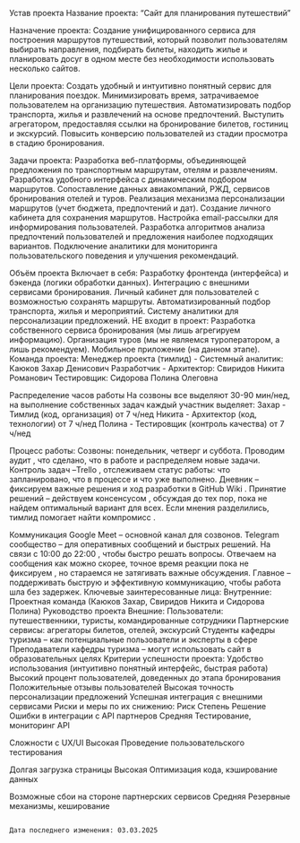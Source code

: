 Устав проекта
Название проекта: “Сайт для планирования путешествий”

Назначение проекта:
Создание унифицированного сервиса для построения маршрутов путешествий, который позволит пользователям выбирать направления, подбирать билеты, находить жилье и планировать досуг в одном месте без необходимости использовать несколько сайтов.

Цели проекта:
Создать удобный и интуитивно понятный сервис для планирования поездок.
Минимизировать время, затрачиваемое пользователем на организацию путешествия.
Автоматизировать подбор транспорта, жилья и развлечений на основе предпочтений.
Выступить агрегатором, предоставляя ссылки на бронирование билетов, гостиниц и экскурсий.
Повысить конверсию пользователей из стадии просмотра в стадию бронирования.

Задачи проекта:
Разработка веб-платформы, объединяющей предложения по транспортным маршрутам, отелям и развлечениям.
Разработка удобного интерфейса с динамическим подбором маршрутов.
Сопоставление данных авиакомпаний, РЖД, сервисов бронирования отелей и туров.
 Реализация механизма персонализации маршрутов (учет бюджета, предпочтений и дат).
 Создание личного кабинета для сохранения маршрутов.
 Настройка email-рассылки для информирования пользователей.
 Разработка алгоритмов анализа предпочтений пользователей и предложения наиболее подходящих вариантов.
Подключение аналитики для мониторинга пользовательского поведения и улучшения рекомендаций.

Объём проекта
Включает в себя:
Разработку фронтенда (интерфейса) и бэкенда (логики обработки данных).
Интеграцию с внешними сервисами бронирования.
Личный кабинет для пользователей с возможностью сохранять маршруты.
Автоматизированный подбор транспорта, жилья и мероприятий.
Систему аналитики для персонализации предложений.
 НЕ входит в проект:
Разработка собственного сервиса бронирования (мы лишь агрегируем информацию).
Организация туров (мы не являемся туроператором, а лишь рекомендуем).
Мобильное приложение (на данном этапе).
Команда проекта:
Менеджер проекта (тимлид) - Системный аналитик: Каюков Захар Денисович
Разработчик - Архитектор: Свиридов Никита Романович
Тестировщик: Сидорова Полина Олеговна

Распределение часов работы
На созвоны все выделяют 30-90 мин/нед, на выполнение собственных задач каждый участник выделяет:
Захар - Тимлид (код, организация) от 7 ч/нед
Никита - Архитектор (код, технологии) от 7 ч/нед
Полина - Тестировщик (контроль качества) от 7 ч/нед

Процесс работы:
Созвоны: понедельник, четверг и суббота.  Проводим аудит , что сделано, что в работе и распределяем новые задачи.
Контроль задач –Trello , отслеживаем статус работы: что запланировано, что в процессе и что уже выполнено.
Дневник – фиксируем важные решения и ход разработки в GitHub Wiki .
Принятие решений – действуем консенсусом , обсуждая до тех пор, пока не найдем оптимальный вариант для всех. Если мнения разделились, тимлид помогает найти компромисс .

Коммуникация
Google Meet – основной канал для созвонов.
Telegram сообщество – для оперативных сообщений и быстрых решений.
На связи с 10:00 до 22:00 , чтобы быстро решать вопросы. Отвечаем на сообщения как можно скорее, точное время реакции пока не фиксируем , но стараемся не затягивать важные обсуждения. Главное – поддерживать быструю и эффективную коммуникацию, чтобы работа шла без задержек.
Ключевые заинтересованные лица:
 Внутренние:
Проектная команда (Каюков Захар, Свиридов Никита и Сидорова Полина)
Руководство проекта
Внешние:
Пользователи: путешественники, туристы, командированные сотрудники
Партнерские сервисы: агрегаторы билетов, отелей, экскурсий
Студенты кафедры туризма – как потенциальные пользователи и эксперты в сфере
Преподаватели кафедры туризма – могут использовать сайт в образовательных целях
Критерии успешности проекта:
Удобство использования (интуитивно понятный интерфейс, быстрая работа)
Высокий процент пользователей, доведенных до этапа бронирования
Положительные отзывы пользователей
 Высокая точность персонализации предложений
Успешная интеграция с внешними сервисами
Риски и меры по их снижению:
Риск
Степень
Решение
Ошибки в интеграции с API партнеров
Средняя
Тестирование, мониторинг API
 
Сложности с UX/UI
Высокая
Проведение пользовательского тестирования
 
Долгая загрузка страницы
Высокая
Оптимизация кода, кэширование данных
 
Возможные сбои на стороне партнерских сервисов
Средняя
Резервные механизмы, кеширование
 



                                                                           Дата последнего изменения: 03.03.2025




